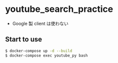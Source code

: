 # youtube_search_practice

- Google 製 client は使わない

## Start to use

```bash
$ docker-compose up -d --build
$ docker-compose exec youtube_py bash 
```

